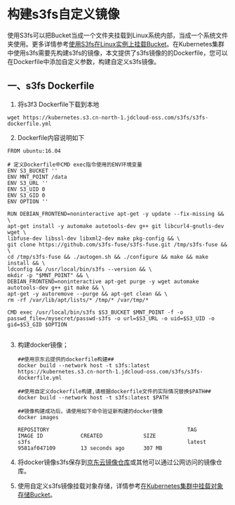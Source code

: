 # 构建s3fs自定义镜像
使用S3fs可以把Bucket当成一个文件夹挂载到Linux系统内部，当成一个系统文件夹使用。更多详情参考[使用S3fs在Linux实例上挂载Bucket](https://docs.jdcloud.com/cn/object-storage-service/s3fs)。在Kubernetes集群中使用s3fs需要先构建s3fs的镜像，本文提供了s3fs镜像的的Dockerfile，您可以在Dockerfile中添加自定义参数，构建自定义s3fs镜像。

## 一、s3fs Dockerfile

1. 将s3f3 Dockerfile下载到本地

`
wget https://kubernetes.s3.cn-north-1.jdcloud-oss.com/s3fs/s3fs-dockerfile.yml
`
    
2. Dockerfile内容说明如下

```    
FROM ubuntu:16.04

# 定义Dockerfile中CMD exec指令使用的ENV环境变量
ENV S3_BUCKET ''
ENV MNT_POINT /data
ENV S3_URL ''
ENV S3_UID 0
ENV S3_GID 0
ENV OPTION ''

RUN DEBIAN_FRONTEND=noninteractive apt-get -y update --fix-missing && \
apt-get install -y automake autotools-dev g++ git libcurl4-gnutls-dev wget \
libfuse-dev libssl-dev libxml2-dev make pkg-config && \
git clone https://github.com/s3fs-fuse/s3fs-fuse.git /tmp/s3fs-fuse && \
cd /tmp/s3fs-fuse && ./autogen.sh && ./configure && make && make install && \
ldconfig && /usr/local/bin/s3fs --version && \
mkdir -p "$MNT_POINT" && \
DEBIAN_FRONTEND=noninteractive apt-get purge -y wget automake autotools-dev g++ git make && \
apt-get -y autoremove --purge && apt-get clean && \
rm -rf /var/lib/apt/lists/* /tmp/* /var/tmp/*

CMD exec /usr/local/bin/s3fs $S3_BUCKET $MNT_POINT -f -o passwd_file=/mysecret/passwd-s3fs -o url=$S3_URL -o uid=$S3_UID -o gid=$S3_GID $OPTION
    
```

3. 构建docker镜像；

    ```
    ##使用京东云提供的dockerfile构建##
    docker build --network host -t s3fs:latest https://kubernetes.s3.cn-north-1.jdcloud-oss.com/s3fs/s3fs-dockerfile.yml
    
    ##使用自定义dockerfile构建,请根据dockerfile文件的实际情况替换$PATH##
    docker build --network host -t s3fs:latest $PATH

    ##镜像构建成功后，请使用如下命令验证新构建的docker镜像
    docker images

    REPOSITORY                                            TAG                  IMAGE ID            CREATED             SIZE
    s3fs                                                  latest               9581af047109        13 seconds ago      307 MB    
    ```

4. 将docker镜像s3fs保存到[京东云镜像仓库](https://docs.jdcloud.com/cn/container-registry/create-image)或其他可以通过公网访问的镜像仓库。

5. 使用自定义s3fs镜像挂载对象存储，详情参考[在Kubernetes集群中挂载对象存储Bucket](https://docs.jdcloud.com/cn/jcs-for-kubernetes/Oss-s3fs-volume)。


